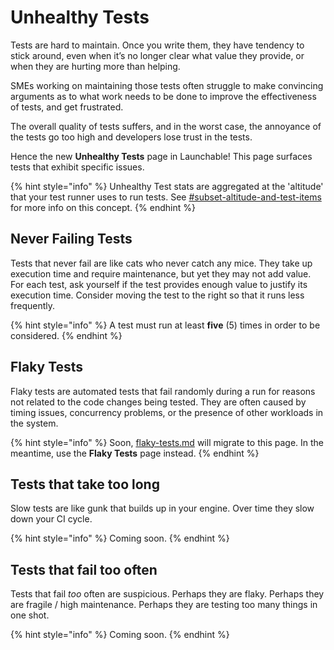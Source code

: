 # Unhealthy Tests

Tests are hard to maintain. Once you write them, they have tendency to stick around, even when it’s no longer clear what value they provide, or when they are hurting more than helping.

SMEs working on maintaining those tests often struggle to make convincing arguments as to what work needs to be done to improve the effectiveness of tests, and get frustrated.

The overall quality of tests suffers, and in the worst case, the annoyance of the tests go too high and developers lose trust in the tests.

Hence the new **Unhealthy Tests** page in Launchable! This page surfaces tests that exhibit specific issues.

{% hint style="info" %}
Unhealthy Test stats are aggregated at the 'altitude' that your test runner uses to run tests. See [#subset-altitude-and-test-items](../../concepts/subset.md#subset-altitude-and-test-items "mention") for more info on this concept.
{% endhint %}

## Never Failing Tests

Tests that never fail are like cats who never catch any mice. They take up execution time and require maintenance, but yet they may not add value. For each test, ask yourself if the test provides enough value to justify its execution time. Consider moving the test to the right so that it runs less frequently.

{% hint style="info" %}
A test must run at least **five** (5) times in order to be considered.
{% endhint %}

## Flaky Tests

Flaky tests are automated tests that fail randomly during a run for reasons not related to the code changes being tested. They are often caused by timing issues, concurrency problems, or the presence of other workloads in the system.

{% hint style="info" %}
Soon, [flaky-tests.md](flaky-tests.md "mention") will migrate to this page. In the meantime, use the **Flaky Tests** page instead.
{% endhint %}

## Tests that take too long <a href="#tests-that-take-too-long" id="tests-that-take-too-long"></a>

Slow tests are like gunk that builds up in your engine. Over time they slow down your CI cycle.

{% hint style="info" %}
Coming soon.
{% endhint %}

## Tests that fail too often <a href="#tests-that-fail-too-often" id="tests-that-fail-too-often"></a>

Tests that fail _too_ often are suspicious. Perhaps they are flaky. Perhaps they are fragile / high maintenance. Perhaps they are testing too many things in one shot.

{% hint style="info" %}
Coming soon.
{% endhint %}
